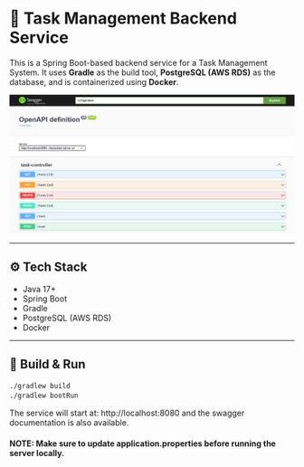 # 📝 Task Management Backend Service

This is a Spring Boot-based backend service for a Task Management System. It uses **Gradle** as the build tool, **PostgreSQL (AWS RDS)** as the database, and is containerized using **Docker**.

<p>
    <img src="Evidence.png" alt="Evidence">
</p>

---

## ⚙️ Tech Stack

- Java 17+
- Spring Boot
- Gradle
- PostgreSQL (AWS RDS)
- Docker

---

## 🚀 Build & Run

```bash
./gradlew build
./gradlew bootRun
```

The service will start at: http://localhost:8080 and the swagger documentation is also available.

#### NOTE: Make sure to update application.properties before running the server locally.